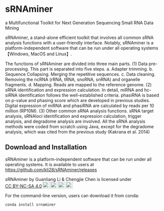 # sRNAminer
a Multifunctional Toolkit for Next Generation Sequencing Small RNA Data Mining

sRNAminer, a stand-alone efficient toolkit that involves all common sRNA analysis functions with a user-friendly interface. Notably, sRNAminer is a platform-independent software that can be run under all operating systems 【Windows, MacOS and Linux】.

The functions of sRNAminer are divided into three main parts. (1) Data pre-processing. This part is separated into five steps. a. Adapter trimming. b. Sequence Collapsing. Merging the repetitive sequences. c. Data cleaning. Removing the ncRNA (rRNA, tRNA, snoRNA, snRNA) and organelle fragments. d. Mapping. Reads are mapped to the reference genome. (2) sRNA identification and expression calculation. In detail, miRNA and hc-siRNA identification follows the well-established criteria. phasiRNA is based on p-value and phasing score which are developed in previous studies. Digital expression of miRNA and phasiRNA are calculated by reads per 10 million (RP10M). (3) Other common sRNA analysis functions. sRNA target analysis, sRNAloci identification and expression calculation, trigger analysis, and degradome analysis are involved. All the sRNA analysis methods were coded from scratch using Java, except for the degradome analysis, which was cited from the previous study (Kakrana et al. 2014)

## Download and Installation
sRNAminer is a platform-independent software that can be run under all operating systems. lt is available to users at https://github.com/kli28/sRNAminer/releases
<p xmlns:cc="http://creativecommons.org/ns#" xmlns:dct="http://purl.org/dc/terms/"><span property="dct:title">sRNAminer</span> by <span property="cc:attributionName">Guanliang Li & Chengjie Chen</span> is licensed under <a href="http://creativecommons.org/licenses/by-nc-sa/4.0/?ref=chooser-v1" target="_blank" rel="license noopener noreferrer" style="display:inline-block;">CC BY-NC-SA 4.0<img style="height:22px!important;margin-left:3px;vertical-align:text-bottom;" src="https://mirrors.creativecommons.org/presskit/icons/cc.svg?ref=chooser-v1"><img style="height:22px!important;margin-left:3px;vertical-align:text-bottom;" src="https://mirrors.creativecommons.org/presskit/icons/by.svg?ref=chooser-v1"><img style="height:22px!important;margin-left:3px;vertical-align:text-bottom;" src="https://mirrors.creativecommons.org/presskit/icons/nc.svg?ref=chooser-v1"><img style="height:22px!important;margin-left:3px;vertical-align:text-bottom;" src="https://mirrors.creativecommons.org/presskit/icons/sa.svg?ref=chooser-v1"></a></p>

For the command-line version, users can download it from conda:
```shell
conda install srnaminer
```

